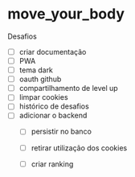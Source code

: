 # move_your_body

Desafios

- [ ] criar documentação
- [ ] PWA
- [ ] tema dark
- [ ] oauth github
- [ ] compartilhamento de level up
- [ ] limpar cookies
- [ ] histórico de desafios
- [ ] adicionar o backend
  - [ ] persistir no banco
  - [ ] retirar utilização dos cookies
  - [ ] criar ranking

